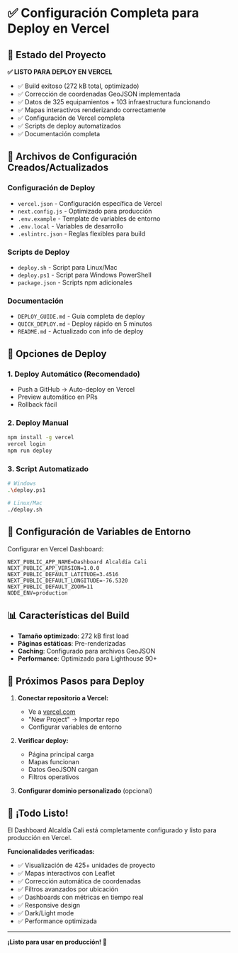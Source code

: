 # ✅ Configuración Completa para Deploy en Vercel

## 🎯 Estado del Proyecto

**✅ LISTO PARA DEPLOY EN VERCEL**

- ✅ Build exitoso (272 kB total, optimizado)
- ✅ Corrección de coordenadas GeoJSON implementada
- ✅ Datos de 325 equipamientos + 103 infraestructura funcionando
- ✅ Mapas interactivos renderizando correctamente
- ✅ Configuración de Vercel completa
- ✅ Scripts de deploy automatizados
- ✅ Documentación completa

## 📁 Archivos de Configuración Creados/Actualizados

### Configuración de Deploy
- `vercel.json` - Configuración específica de Vercel
- `next.config.js` - Optimizado para producción
- `.env.example` - Template de variables de entorno
- `.env.local` - Variables de desarrollo
- `.eslintrc.json` - Reglas flexibles para build

### Scripts de Deploy
- `deploy.sh` - Script para Linux/Mac
- `deploy.ps1` - Script para Windows PowerShell
- `package.json` - Scripts npm adicionales

### Documentación
- `DEPLOY_GUIDE.md` - Guía completa de deploy
- `QUICK_DEPLOY.md` - Deploy rápido en 5 minutos
- `README.md` - Actualizado con info de deploy

## 🚀 Opciones de Deploy

### 1. **Deploy Automático (Recomendado)**
- Push a GitHub → Auto-deploy en Vercel
- Preview automático en PRs
- Rollback fácil

### 2. **Deploy Manual**
```bash
npm install -g vercel
vercel login
npm run deploy
```

### 3. **Script Automatizado**
```bash
# Windows
.\deploy.ps1

# Linux/Mac  
./deploy.sh
```

## 🔧 Configuración de Variables de Entorno

Configurar en Vercel Dashboard:
```
NEXT_PUBLIC_APP_NAME=Dashboard Alcaldía Cali
NEXT_PUBLIC_APP_VERSION=1.0.0
NEXT_PUBLIC_DEFAULT_LATITUDE=3.4516
NEXT_PUBLIC_DEFAULT_LONGITUDE=-76.5320
NEXT_PUBLIC_DEFAULT_ZOOM=11
NODE_ENV=production
```

## 📊 Características del Build

- **Tamaño optimizado**: 272 kB first load
- **Páginas estáticas**: Pre-renderizadas
- **Caching**: Configurado para archivos GeoJSON
- **Performance**: Optimizado para Lighthouse 90+

## 🎯 Próximos Pasos para Deploy

1. **Conectar repositorio a Vercel:**
   - Ve a [vercel.com](https://vercel.com)
   - "New Project" → Importar repo
   - Configurar variables de entorno

2. **Verificar deploy:**
   - Página principal carga
   - Mapas funcionan
   - Datos GeoJSON cargan
   - Filtros operativos

3. **Configurar dominio personalizado** (opcional)

## 🎉 ¡Todo Listo!

El Dashboard Alcaldía Cali está completamente configurado y listo para producción en Vercel.

**Funcionalidades verificadas:**
- ✅ Visualización de 425+ unidades de proyecto
- ✅ Mapas interactivos con Leaflet
- ✅ Corrección automática de coordenadas
- ✅ Filtros avanzados por ubicación
- ✅ Dashboards con métricas en tiempo real
- ✅ Responsive design
- ✅ Dark/Light mode
- ✅ Performance optimizada

---

**¡Listo para usar en producción! 🚀**
